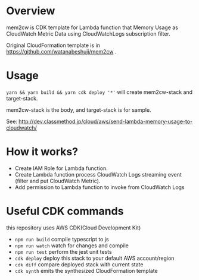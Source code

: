 # Overview
mem2cw is CDK template for Lambda function 
that Memory Usage as CloudWatch Metric Data using CloudWatchLogs subscription filter.

Original CloudFormation template is in https://github.com/watanabeshuji/mem2cw .

# Usage

`yarn && yarn build && yarn cdk deploy '*'` will create mem2cw-stack and target-stack.

mem2cw-stack is the body, and target-stack is for sample.

See: http://dev.classmethod.jp/cloud/aws/send-lambda-memory-usage-to-cloudwatch/ 

# How it works?

- Create IAM Role for Lambda function.
- Create Lambda function process CloudWatch Logs streaming event (filter and put CloudWatch Metric).
- Add permission to Lambda function to invoke from CloudWatch Logs

# Useful CDK commands

this repository uses AWS CDK(Cloud Development Kit)

 * `npm run build`   compile typescript to js
 * `npm run watch`   watch for changes and compile
 * `npm run test`    perform the jest unit tests
 * `cdk deploy`      deploy this stack to your default AWS account/region
 * `cdk diff`        compare deployed stack with current state
 * `cdk synth`       emits the synthesized CloudFormation template

